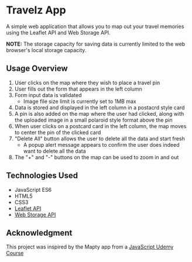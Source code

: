 # Travelz App

A simple web application that allows you to map out your travel memories using the Leaflet API and Web Storage API. 

**NOTE:** The storage capacity for saving data is currently limited to the web browser's local storage capacity.


## Usage Overview

1. User clicks on the map where they wish to place a travel pin
2. User fills out the form that appears in the left column
3. Form input data is validated
	* Image file size limit is currently set to 1MB max
4. Data is stored and displayed in the left column in a postacrd style card
5. A pin is also added on the map where the user had clicked, along with the uploaded image in a small polaroid style format above the pin
6. When user clicks on a postcard card in the left column, the map moves to center the pin of the clicked card
7. "Delete All" button allows the user to delete all the data and start fresh
	* A popup alert message appears to confirm the user does indeed want to delete all the data
8. The "+" and "-" buttons on the map can be used to zoom in and out


## Technologies Used

* JavaScript ES6
* HTML5
* CSS3
* [Leaflet API](https://leafletjs.com/index.html)
* [Web Storage API](https://developer.mozilla.org/en-US/docs/Web/API/Web_Storage_API)


## Acknowledgment

This project was inspired by the Mapty app from a [JavaScript Udemy Course](https://www.udemy.com/course/the-complete-javascript-course/)
